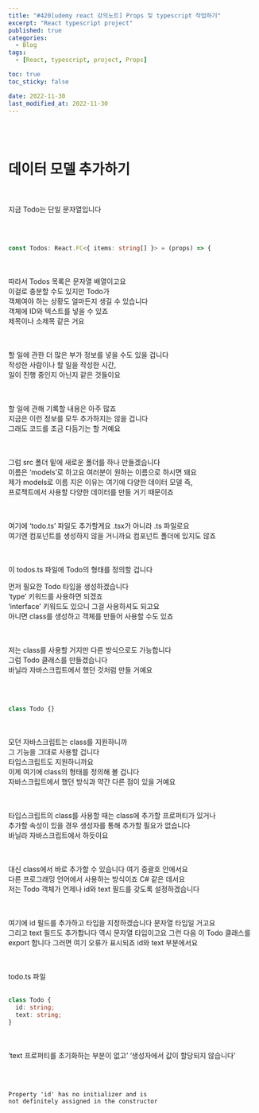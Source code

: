 ```yaml
---
title: "#420[udemy react 강의노트] Props 및 typescript 작업하기"
excerpt: "React typescript project"
published: true
categories:
  - Blog
tags:
  - [React, typescript, project, Props]

toc: true
toc_sticky: false

date: 2022-11-30
last_modified_at: 2022-11-30
---
```


<br><br>

# 데이터 모델 추가하기

<br><br>
지금 Todo는 단일 문자열입니다

<br><br>

```ts
const Todos: React.FC<{ items: string[] }> = (props) => {

```

<br><br>
따라서 Todos 목록은 문자열 배열이고요  
이걸로 충분할 수도 있지만 Todo가  
객체여야 하는 상황도 얼마든지 생길 수 있습니다  
객체에 ID와 텍스트를 넣을 수 있죠  
제목이나 소제목 같은 거요

<br><br>
할 일에 관한 더 많은 부가 정보를 넣을 수도 있을 겁니다  
작성한 사람이나 할 일을 작성한 시간,  
일이 진행 중인지 아닌지 같은 것들이요

<br><br>
할 일에 관해 기록할 내용은 아주 많죠  
지금은 이런 정보를 모두 추가하지는 않을 겁니다  
그래도 코드를 조금 다듬기는 할 거예요

<br><br>
그럼 src 폴더 밑에 새로운 폴더를 하나 만들겠습니다  
이름은 ‘models’로 하고요 여러분이 원하는 이름으로 하시면 돼요  
제가 models로 이름 지은 이유는 여기에 다양한 데이터 모델 즉,  
프로젝트에서 사용할 다양한 데이터를 만들 거기 때문이죠

<br><br>
여기에 ‘todo.ts’ 파일도 추가할게요 .tsx가 아니라 .ts 파일로요  
여기엔 컴포넌트를 생성하지 않을 거니까요 컴포넌트 폴더에 있지도 않죠

<br><br>
이 todos.ts 파일에 Todo의 형태를 정의할 겁니다

먼저 필요한 Todo 타입을 생성하겠습니다  
‘type’ 키워드를 사용하면 되겠죠  
‘interface’ 키워드도 있으니 그걸 사용하셔도 되고요  
아니면 class를 생성하고 객체를 만들어 사용할 수도 있죠

<br><br>
저는 class를 사용할 거지만 다른 방식으로도 가능합니다  
그럼 Todo 클래스를 만들겠습니다  
바닐라 자바스크립트에서 했던 것처럼 만들 거예요

<br><br>

```ts
class Todo {}
```

<br><br>
모던 자바스크립트는 class를 지원하니까  
그 기능을 그대로 사용할 겁니다  
타입스크립트도 지원하니까요  
이제 여기에 class의 형태를 정의해 볼 겁니다  
자바스크립트에서 했던 방식과 약간 다른 점이 있을 거예요

<br><br>
타입스크립트의 class를 사용할 때는 class에 추가할 프로퍼티가 있거나  
추가할 속성이 있을 경우 생성자를 통해 추가할 필요가 없습니다  
바닐라 자바스크립트에서 하듯이요

<br><br>
대신 class에서 바로 추가할 수 있습니다 여기 중괄호 안에서요  
다른 프로그래밍 언어에서 사용하는 방식이죠 C# 같은 데서요  
저는 Todo 객체가 언제나 id와 text 필드를 갖도록 설정하겠습니다

<br><br>
여기에 id 필드를 추가하고 타입을 지정하겠습니다 문자열 타입일 거고요  
그리고 text 필드도 추가합니다 역시 문자열 타입이고요
그런 다음 이 Todo 클래스를 export 합니다
그러면 여기 오류가 표시되죠 id와 text 부분에서요

<br><br>
todo.ts 파일
<br><br>

```ts
class Todo {
  id: string;
  text: string;
}
```

<br><br>
‘text 프로퍼티를 초기화하는 부분이 없고’
‘생성자에서 값이 할당되지 않습니다’

<br><br>

```
Property 'id' has no initializer and is
not definitely assigned in the constructor
```

<br><br>
<br><br>
<br><br>
<br><br>
<br><br>
<br><br>
<br><br>
<br><br>
<br><br>
<br><br>
<br><br>
<br><br>
<br><br>
<br><br>
<br><br>
<br><br>
<br><br>
<br><br>
<br><br>
<br><br>
<br><br>
<br><br>
<br><br>
<br><br>
<br><br>
<br><br>
<br><br>
<br><br>
<br><br>
<br><br>
<br><br>
<br><br>
<br><br>
<br><br>
